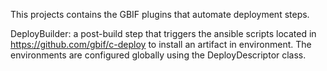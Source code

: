 
This projects contains the GBIF plugins that automate deployment steps.

DeployBuilder: a post-build step that triggers the ansible scripts located in https://github.com/gbif/c-deploy to 
install an artifact in environment.
The environments are configured globally using the DeployDescriptor class.
